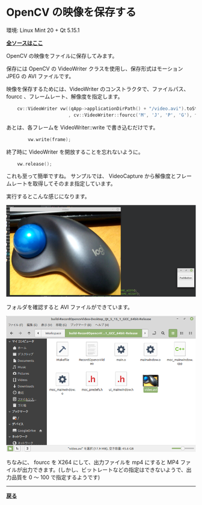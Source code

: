 # OpenCV の映像を保存する

環境: Linux Mint 20 + Qt 5.15.1

**[全ソースはここ](https://github.com/Taro3/RecordOpenCVVideo)**

OpenCV の映像をファイルに保存してみます。

保存には OpenCV の VideoWriter クラスを使用し、保存形式はモーション JPEG の AVI ファイルです。

映像を保存するためには、VideoWriter のコンストラクタで、ファイルパス、 fourcc 、フレームレート、解像度を指定します。

```C++
    cv::VideoWriter vw((qApp->applicationDirPath() + "/video.avi").toStdString()
                       , cv::VideoWriter::fourcc('M', 'J', 'P', 'G'), fps, cv::Size(frame_width, frame_height));
```

あとは、各フレームを VideoWriter::write で書き込むだけです。

```C++
        vw.write(frame);
```

終了時に VideoWriter を開放することを忘れないように。

```C++
    vw.release();
```

これも至って簡単ですね。
サンプルでは、 VideoCapture から解像度とフレームレートを取得してそのまま指定しています。

実行するとこんな感じになります。

![実行結果](img/6.png)

フォルダを確認すると AVI ファイルができています。

![AVIファイル](img/7.png)

ちなみに、 fourcc を X264 にして、出力ファイルを mp4 にすると MP4 ファイルが出力できます。(しかし、ビットレートなどの指定はできないようで、出力品質を 0 〜 100 で指定するようです)

***

**[戻る](../Qt.md)**

